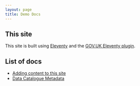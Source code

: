 ```yaml
---
layout: page
title: Demo Docs
---
```


## This site

This site is built using [Eleventy](https://www.11ty.dev/) and the [GOV.UK Eleventy plugin](https://x-govuk.github.io/govuk-eleventy-plugin/).

## List of docs

- [Adding content to this site](docs)
- [Data Catalogue Metadata](docs/data-catalogue-metadata)


